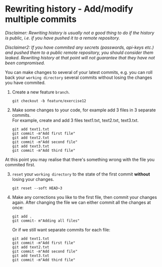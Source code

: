 # Rewriting history - Add/modify multiple commits

*Disclaimer: Rewriting history is usually not a good thing to do if the history is public, i.e. if you have pushed it to a remote repository.*

*Disclaimer2: If you have commited any secrets (passwords, api-keys etc.) and pushed them to a public remote repository, you should consider them leaked. Rewriting history at that point will not guarantee that they have not been compromised.* 

You can make changes to several of your latest commits, e.g. you can roll back your `working directory` several commits without losing the changes you have commited.

1. Create a new feature `branch`.
    ```
    git checkout -b feature/exercise12
    ```

2. Make some changes to your code, for example add 3 files in 3 separate commits.  
    For example, create and add 3 files text1.txt, text2.txt, text3.txt.
    ```
    git add text1.txt
    git commit -m"Add first file"
    git add text2.txt
    git commit -m"Add second file"
    git add text3.txt
    git commit -m"Add third file"
    ```

At this point you may realise that there's something wrong with the file you commited first.

3. `reset` your `working directory` to the state of the first commit **without** losing your changes.
    ```
    git reset --soft HEAD~3
    ```

4. Make any corrections you like to the first file, then commit your changes again.
    After changing the file we can either commit all the changes at once:
    ```
    git add .
    git commit- m"Adding all files"
    ```
    Or if we still want separate commits for each file:
    ```
    git add text1.txt
    git commit -m"Add first file"
    git add text2.txt
    git commit -m"Add second file"
    git add text3.txt
    git commit -m"Add third file"
    ```